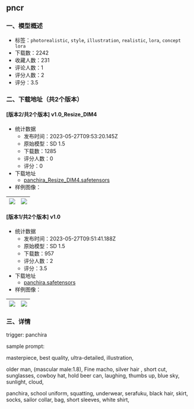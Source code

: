 ## pncr
### 一、模型概述

- 标签：`photorealistic`, `style`, `illustration`, `realistic`, `lora`, `concept lora`
- 下载数：2242
- 收藏人数：231
- 评论人数：1
- 评分人数：2
- 评分：3.5

### 二、下载地址（共2个版本）

#### [版本2/共2个版本] v1.0_Resize_DIM4

- 统计数据
  - 发布时间：2023-05-27T09:53:20.145Z
  - 原始模型：SD 1.5
  - 下载数：1285
  - 评分人数：0
  - 评分：0
- 下载地址
  - [panchira_Resize_DIM4.safetensors](https://civitai.com/api/download/models/82603)
- 样例图像：

| <img src="https://image.civitai.com/xG1nkqKTMzGDvpLrqFT7WA/e666fa37-784d-41d5-b0e0-78b0a423bfd7/width=450/929716.jpeg" /> | <img src="https://image.civitai.com/xG1nkqKTMzGDvpLrqFT7WA/ead2a03e-fe9d-46b5-a7ee-6cfca79a0cb7/width=450/1037265.jpeg" /> |
| ---- | ---- |

#### [版本1/共2个版本] v1.0

- 统计数据
  - 发布时间：2023-05-27T09:51:41.188Z
  - 原始模型：SD 1.5
  - 下载数：957
  - 评分人数：2
  - 评分：3.5
- 下载地址
  - [panchira.safetensors](https://civitai.com/api/download/models/80905)
- 样例图像：

| <img src="https://image.civitai.com/xG1nkqKTMzGDvpLrqFT7WA/d1e4aec3-4e34-4af2-a4ed-cf228c401f8f/width=450/908455.jpeg" /> | <img src="https://image.civitai.com/xG1nkqKTMzGDvpLrqFT7WA/51e340d3-259c-49d0-be5d-188dfca92e65/width=450/908457.jpeg" /> |
| ---- | ---- |


### 三、详情
<p>trigger: panchira</p><p> </p><p>sample prompt:</p><p>masterpiece, best quality, ultra-detailed, illustration,</p><p>older man, (mascular male:1.8), Fine macho, silver hair , short cut, sunglasses, cowboy hat, hold beer can, laughing, thumbs up,  blue sky, sunlight, cloud, </p><p>panchira, school uniform, squatting, underwear,  serafuku, black hair, skirt, socks, sailor collar, bag, short sleeves, white shirt,</p><p></p><p></p>